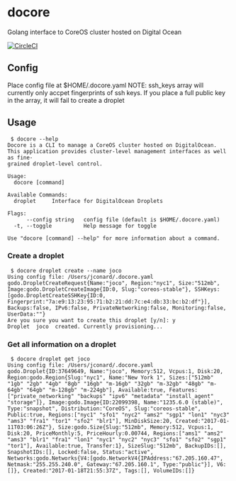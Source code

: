 # docore
Golang interface to CoreOS cluster hosted on Digital Ocean

[![CircleCI](https://circleci.com/gh/jconard3/docore/tree/master.svg?style=svg)](https://circleci.com/gh/jconard3/docore/tree/master)

## Config
Place config file at $HOME/.docore.yaml
NOTE: ssh_keys array will currently only accpet fingerprints of ssh keys. If you place a full public key in the array, it will fail to create a droplet

## Usage
```
 $ docore --help
Docore is a CLI to manage a CoreOS cluster hosted on DigitalOcean.
This application provides cluster-level management interfaces as well as fine-
grained droplet-level control.

Usage:
  docore [command]

Available Commands:
  droplet     Interface for DigitalOcean Droplets

Flags:
      --config string   config file (default is $HOME/.docore.yaml)
  -t, --toggle          Help message for toggle

Use "docore [command] --help" for more information about a command.
```

### Create a droplet
```
 $ docore droplet create --name joco
Using config file: /Users/jconard/.docore.yaml
godo.DropletCreateRequest{Name:"joco", Region:"nyc1", Size:"512mb", Image:godo.DropletCreateImage{ID:0, Slug:"coreos-stable"}, SSHKeys:[godo.DropletCreateSSHKey{ID:0, Fingerprint:"7a:e9:13:23:95:71:b2:21:dd:7c:e4:db:33:bc:b2:df"}], Backups:false, IPv6:false, PrivateNetworking:false, Monitoring:false, UserData:""}
Are you sure you want to create this droplet [y/n]: y
Droplet  joco  created. Currently provisioning...
```

### Get all information on a droplet
```
 $ docore droplet get joco
Using config file: /Users/jconard/.docore.yaml
godo.Droplet{ID:37649649, Name:"joco", Memory:512, Vcpus:1, Disk:20, Region:godo.Region{Slug:"nyc1", Name:"New York 1", Sizes:["512mb" "1gb" "2gb" "4gb" "8gb" "16gb" "m-16gb" "32gb" "m-32gb" "48gb" "m-64gb" "64gb" "m-128gb" "m-224gb"], Available:true, Features:["private_networking" "backups" "ipv6" "metadata" "install_agent" "storage"]}, Image:godo.Image{ID:22099398, Name:"1235.6.0 (stable)", Type:"snapshot", Distribution:"CoreOS", Slug:"coreos-stable", Public:true, Regions:["nyc1" "sfo1" "nyc2" "ams2" "sgp1" "lon1" "nyc3" "ams3" "fra1" "tor1" "sfo2" "blr1"], MinDiskSize:20, Created:"2017-01-11T03:06:26Z"}, Size:godo.Size{Slug:"512mb", Memory:512, Vcpus:1, Disk:20, PriceMonthly:5, PriceHourly:0.00744, Regions:["ams1" "ams2" "ams3" "blr1" "fra1" "lon1" "nyc1" "nyc2" "nyc3" "sfo1" "sfo2" "sgp1" "tor1"], Available:true, Transfer:1}, SizeSlug:"512mb", BackupIDs:[], SnapshotIDs:[], Locked:false, Status:"active", Networks:godo.Networks{V4:[godo.NetworkV4{IPAddress:"67.205.160.47", Netmask:"255.255.240.0", Gateway:"67.205.160.1", Type:"public"}], V6:[]}, Created:"2017-01-18T21:55:37Z", Tags:[], VolumeIDs:[]}
```
